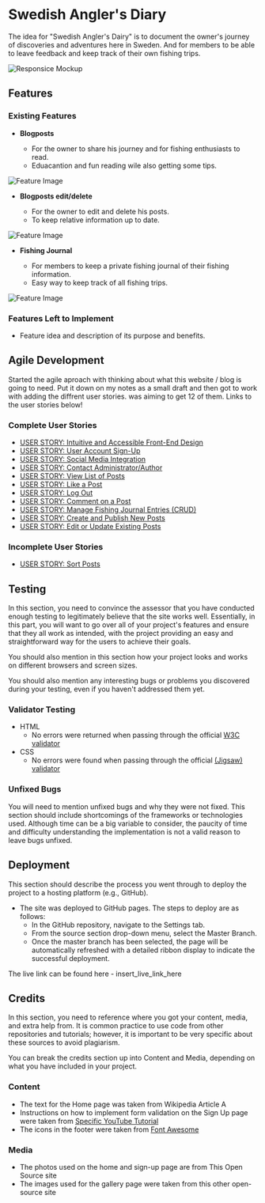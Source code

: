 # Swedish Angler's Diary

The idea for "Swedish Angler's Dairy" is to document the owner's journey of discoveries and adventures here in Sweden. And for members to be able to leave feedback and keep track of their own fishing trips.

![Responsice Mockup](URL)

## Features

### Existing Features

- __Blogposts__

  - For the owner to share his journey and for fishing enthusiasts to read.
  - Eduacantion and fun reading wile also getting some tips.

![Feature Image](URL)

- __Blogposts edit/delete__

  - For the owner to edit and delete his posts.
  - To keep relative information up to date.

![Feature Image](URL)

- __Fishing Journal__

  - For members to keep a private fishing journal of their fishing information.
  - Easy way to keep track of all fishing trips.

![Feature Image](URL)

### Features Left to Implement

- Feature idea and description of its purpose and benefits.

## Agile Development
Started the agile aproach with thinking about what this website / blog is going to need. Put it down on my notes as a small draft and then got to work with adding the diffrent user stories.
was aiming to get 12 of them.
Links to the user stories below!
### __Complete User Stories__
- [USER STORY: Intuitive and Accessible Front-End Design](https://github.com/Pierreslag/fishingblog/issues/1)
- [USER STORY: User Account Sign-Up](https://github.com/Pierreslag/fishingblog/issues/2)
- [USER STORY: Social Media Integration](https://github.com/Pierreslag/fishingblog/issues/3)
- [USER STORY: Contact Administrator/Author](https://github.com/Pierreslag/fishingblog/issues/4)
- [USER STORY: View List of Posts](https://github.com/Pierreslag/fishingblog/issues/5)
- [USER STORY: Like a Post](https://github.com/Pierreslag/fishingblog/issues/6)
- [USER STORY: Log Out](https://github.com/Pierreslag/fishingblog/issues/7)
- [USER STORY: Comment on a Post](https://github.com/Pierreslag/fishingblog/issues/9)
- [USER STORY: Manage Fishing Journal Entries (CRUD)](https://github.com/Pierreslag/fishingblog/issues/12)
- [USER STORY: Create and Publish New Posts](https://github.com/Pierreslag/fishingblog/issues/13)
- [USER STORY: Edit or Update Existing Posts](https://github.com/Pierreslag/fishingblog/issues/14)

### __Incomplete User Stories__
- [USER STORY: Sort Posts](https://github.com/Pierreslag/fishingblog/issues/8)




## Testing

In this section, you need to convince the assessor that you have conducted enough testing to legitimately believe that the site works well. Essentially, in this part, you will want to go over all of your project's features and ensure that they all work as intended, with the project providing an easy and straightforward way for the users to achieve their goals.

You should also mention in this section how your project looks and works on different browsers and screen sizes.

You should also mention any interesting bugs or problems you discovered during your testing, even if you haven't addressed them yet.

### Validator Testing

- HTML
  - No errors were returned when passing through the official [W3C validator](insert_html_validator_url_here)
- CSS
  - No errors were found when passing through the official [(Jigsaw) validator](insert_css_validator_url_here)

### Unfixed Bugs

You will need to mention unfixed bugs and why they were not fixed. This section should include shortcomings of the frameworks or technologies used. Although time can be a big variable to consider, the paucity of time and difficulty understanding the implementation is not a valid reason to leave bugs unfixed.

## Deployment

This section should describe the process you went through to deploy the project to a hosting platform (e.g., GitHub).

- The site was deployed to GitHub pages. The steps to deploy are as follows:
  - In the GitHub repository, navigate to the Settings tab.
  - From the source section drop-down menu, select the Master Branch.
  - Once the master branch has been selected, the page will be automatically refreshed with a detailed ribbon display to indicate the successful deployment.

The live link can be found here - insert_live_link_here

## Credits

In this section, you need to reference where you got your content, media, and extra help from. It is common practice to use code from other repositories and tutorials; however, it is important to be very specific about these sources to avoid plagiarism.

You can break the credits section up into Content and Media, depending on what you have included in your project.

### Content

- The text for the Home page was taken from Wikipedia Article A
- Instructions on how to implement form validation on the Sign Up page were taken from [Specific YouTube Tutorial](insert_youtube_tutorial_url_here)
- The icons in the footer were taken from [Font Awesome](https://fontawesome.com/)

### Media

- The photos used on the home and sign-up page are from This Open Source site
- The images used for the gallery page were taken from this other open-source site